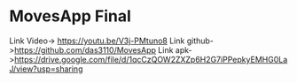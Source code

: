 # MovesApp Final


Link Video-> https://youtu.be/V3j-PMtuno8
Link github->https://github.com/das3110/MovesApp
Link apk->https://drive.google.com/file/d/1qcCzQOW2ZXZp6H2G7iPPepkyEMHG0LaJ/view?usp=sharing
